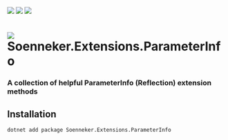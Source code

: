 [![](https://img.shields.io/nuget/v/soenneker.extensions.parameterinfo.svg?style=for-the-badge)](https://www.nuget.org/packages/soenneker.extensions.parameterinfo/)
[![](https://img.shields.io/github/actions/workflow/status/soenneker/soenneker.extensions.parameterinfo/publish-package.yml?style=for-the-badge)](https://github.com/soenneker/soenneker.extensions.parameterinfo/actions/workflows/publish-package.yml)
[![](https://img.shields.io/nuget/dt/soenneker.extensions.parameterinfo.svg?style=for-the-badge)](https://www.nuget.org/packages/soenneker.extensions.parameterinfo/)

# ![](https://user-images.githubusercontent.com/4441470/224455560-91ed3ee7-f510-4041-a8d2-3fc093025112.png) Soenneker.Extensions.ParameterInfo
### A collection of helpful ParameterInfo (Reflection) extension methods

## Installation

```
dotnet add package Soenneker.Extensions.ParameterInfo
```
